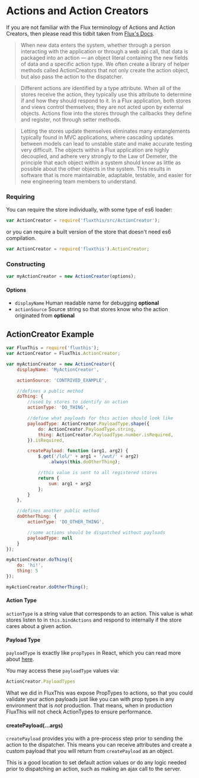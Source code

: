 # Actions and Action Creators

If you are not familiar with the Flux terminology of Actions
and Action Creators, then please read this tidbit taken
from [Flux's Docs](https://facebook.github.io/react/blog/2014/07/30/flux-actions-and-the-dispatcher.html#actions-and-actioncreators).

>When new data enters the system, whether through a person interacting with the
application or through a web api call, that data is packaged into an action —
an object literal containing the new fields of data and a specific action
type. We often create a library of helper methods called ActionCreators that
not only create the action object, but also pass the action to the dispatcher.

>Different actions are identified by a type attribute. When all of the stores
receive the action, they typically use this attribute to determine if and how
they should respond to it. In a Flux application, both stores and views
control themselves; they are not acted upon by external objects. Actions
flow into the stores through the callbacks they define and register, not
through setter methods.

>Letting the stores update themselves eliminates many entanglements typically
found in MVC applications, where cascading updates between models can lead
to unstable state and make accurate testing very difficult. The objects
within a Flux application are highly decoupled, and adhere very strongly
to the Law of Demeter, the principle that each object within a system should
know as little as possible about the other objects in the system. This
results in software that is more maintainable, adaptable, testable, and
easier for new engineering team members to understand.

### Requiring

You can require the store individually, with some type of es6 loader:

```js
var ActionCreator = require('fluxthis/src/ActionCreator');
```

or you can require a built version of the store that doesn't need es6
compilation.

```js
var ActionCreator = require('fluxthis').ActionCreator;
```


### Constructing

```js
var myActionCreator = new ActionCreator(options);
```

#### Options
- `displayName` Human readable name for debugging **optional**
- `actionSource` Source string so that stores know who the action originated from **optional**

## ActionCreator Example

```js
var FluxThis = require('fluxthis');
var ActionCreator = FluxThis.ActionCreator;

var myActionCreator = new ActionCreator({
	displayName: 'MyActionCreator',

	actionSource: 'CONTRIVED_EXAMPLE',

	//defines a public method
	doThing: {
		//used by stores to identify an action
		actionType: 'DO_THING',

		//define what payloads for this action should look like
		payloadType: ActionCreator.PayloadType.shape({
			do: ActionCreator.PayloadType.string,
			thing: ActionCreator.PayloadType.number.isRequired,
		}).isRequired,

		createPayload: function (arg1, arg2) {
			$.get('/lol/' + arg1 + '/wut/' + arg2)
				.always(this.doOtherThing);

			//this value is sent to all registered stores
			return {
				sum: arg1 + arg2
			};
		}
	},

	//defines another public method
	doOtherThing: {
		actionType: 'DO_OTHER_THING',

		//some actions should be dispatched without payloads
		payloadType: null
	}
});

myActionCreator.doThing({
	do: 'hi!',
	thing: 5
});

myActionCreator.doOtherThing();
```

#### Action Type

`actionType` is a string value that corresponds to an action. This value
is what stores listen to in `this.bindActions` and respond to internally
if the store cares about a given action.


#### Payload Type

`payloadType` is exactly like `propTypes` in React, which you can read more
about [here](https://facebook.github.io/react/docs/reusable-components.html).

You may access these `payloadType` values via:

```js
ActionCreator.PayloadTypes
```

What we did in FluxThis was expose PropTypes to actions, so that you could
validate your action payloads just like you can with prop types in any
environment that is *not* production. That means, when in production FluxThis
will not check ActionTypes to ensure performance.

#### createPayload(...args)

`createPayload` provides you with a pre-process step prior to sending the
action to the dispatcher. This means you can receive attributes and create
a custom payload that you will return from `createPayload` as an object.

This is a good location to set default action values or do any logic
needed prior to dispatching an action, such as making an ajax call to the
server.
